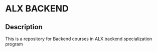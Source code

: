 # ALX BACKEND

## Description

This is a repository for Backend courses in ALX backend specialization program